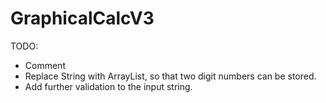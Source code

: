 # GraphicalCalcV3
TODO: 
- Comment
- Replace String with ArrayList<String>, so that two digit numbers can be stored.
- Add further validation to the input string.
